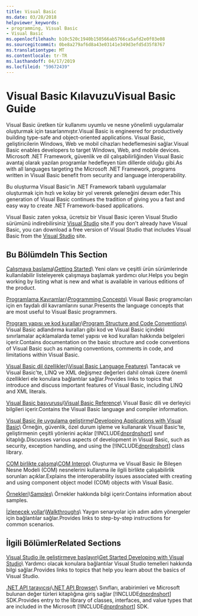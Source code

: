 ```yaml
---
title: Visual Basic
ms.date: 03/28/2018
helpviewer_keywords:
- programming, Visual Basic
- Visual Basic
ms.openlocfilehash: b10c520c1940b150566ab5766ca5afd2e0f03e08
ms.sourcegitcommit: 0be8a279af6d8a43e03141e349d3efd5d35f8767
ms.translationtype: MT
ms.contentlocale: tr-TR
ms.lasthandoff: 04/17/2019
ms.locfileid: "59672439"
---
```

# <a name="visual-basic-guide"></a><span data-ttu-id="55a70-102">Visual Basic Kılavuzu</span><span class="sxs-lookup"><span data-stu-id="55a70-102">Visual Basic Guide</span></span>

<span data-ttu-id="55a70-103">Visual Basic üretken tür kullanımı uyumlu ve nesne yönelimli uygulamalar oluşturmak için tasarlanmıştır.</span><span class="sxs-lookup"><span data-stu-id="55a70-103">Visual Basic is engineered for productively building type-safe and object-oriented applications.</span></span> <span data-ttu-id="55a70-104">Visual Basic, geliştiricilerin Windows, Web ve mobil cihazları hedeflemesini sağlar.</span><span class="sxs-lookup"><span data-stu-id="55a70-104">Visual Basic enables developers to target Windows, Web, and mobile devices.</span></span> <span data-ttu-id="55a70-105">Microsoft .NET Framework, güvenlik ve dil çalışabilirliğinden Visual Basic avantaj olarak yazılan programlar hedefleyen tüm dillerde olduğu gibi.</span><span class="sxs-lookup"><span data-stu-id="55a70-105">As with all languages targeting the Microsoft .NET Framework, programs written in Visual Basic benefit from security and language interoperability.</span></span>  
  
<span data-ttu-id="55a70-106">Bu oluşturma Visual Basic'in .NET Framework tabanlı uygulamalar oluşturmak için hızlı ve kolay bir yol vererek geleneğini devam eder.</span><span class="sxs-lookup"><span data-stu-id="55a70-106">This generation of Visual Basic continues the tradition of giving you a fast and easy way to create .NET Framework-based applications.</span></span>  

<span data-ttu-id="55a70-107">Visual Basic zaten yoksa, ücretsiz bir Visual Basic içeren Visual Studio sürümünü indirebilirsiniz [Visual Studio](https://aka.ms/vsdownload?utm_source=mscom&utm_campaign=msdocs) site.</span><span class="sxs-lookup"><span data-stu-id="55a70-107">If you don't already have Visual Basic, you can download a free version of Visual Studio that includes Visual Basic from the [Visual Studio](https://aka.ms/vsdownload?utm_source=mscom&utm_campaign=msdocs) site.</span></span>

## <a name="in-this-section"></a><span data-ttu-id="55a70-108">Bu Bölümde</span><span class="sxs-lookup"><span data-stu-id="55a70-108">In This Section</span></span>  

<span data-ttu-id="55a70-109">[Çalışmaya başlama](../visual-basic/getting-started/index.md)\\</span><span class="sxs-lookup"><span data-stu-id="55a70-109">[Getting Started](../visual-basic/getting-started/index.md)\\</span></span>
<span data-ttu-id="55a70-110">Yeni olanı ve çeşitli ürün sürümlerinde kullanılabilir listeleyerek çalışmaya başlamak yardımcı olur.</span><span class="sxs-lookup"><span data-stu-id="55a70-110">Helps you begin working by listing what is new and what is available in various editions of the product.</span></span>  
   
<span data-ttu-id="55a70-111">[Programlama Kavramları](../visual-basic/programming-guide/concepts/index.md)\\</span><span class="sxs-lookup"><span data-stu-id="55a70-111">[Programming Concepts](../visual-basic/programming-guide/concepts/index.md)\\</span></span>
<span data-ttu-id="55a70-112">Visual Basic programcıları için en faydalı dil kavramlarını sunar.</span><span class="sxs-lookup"><span data-stu-id="55a70-112">Presents the language concepts that are most useful to Visual Basic programmers.</span></span>

<span data-ttu-id="55a70-113">[Program yapısı ve kod kuralları](../visual-basic/programming-guide/program-structure/program-structure-and-code-conventions.md)\\</span><span class="sxs-lookup"><span data-stu-id="55a70-113">[Program Structure and Code Conventions](../visual-basic/programming-guide/program-structure/program-structure-and-code-conventions.md)\\</span></span>
<span data-ttu-id="55a70-114">Visual Basic adlandırma kuralları gibi kod ve Visual Basic içindeki sınırlamalar açıklamalarda temel yapısı ve kod kuralları hakkında belgeleri içerir.</span><span class="sxs-lookup"><span data-stu-id="55a70-114">Contains documentation on the basic structure and code conventions of Visual Basic such as naming conventions, comments in code, and limitations within Visual Basic.</span></span>  
  
<span data-ttu-id="55a70-115">[Visual Basic dil özellikleri](../visual-basic/programming-guide/language-features/index.md)\\</span><span class="sxs-lookup"><span data-stu-id="55a70-115">[Visual Basic Language Features](../visual-basic/programming-guide/language-features/index.md)\\</span></span>
<span data-ttu-id="55a70-116">Tanıtacak ve Visual Basic'te, LINQ ve XML değişmez değerleri dahil olmak üzere önemli özellikleri ele konulara bağlantılar sağlar.</span><span class="sxs-lookup"><span data-stu-id="55a70-116">Provides links to topics that introduce and discuss important features of Visual Basic, including LINQ and XML literals.</span></span>  
   
<span data-ttu-id="55a70-117">[Visual Basic başvurusu](../visual-basic/reference/index.md)\\</span><span class="sxs-lookup"><span data-stu-id="55a70-117">[Visual Basic Reference](../visual-basic/reference/index.md)\\</span></span>
<span data-ttu-id="55a70-118">Visual Basic dili ve derleyici bilgileri içerir.</span><span class="sxs-lookup"><span data-stu-id="55a70-118">Contains the Visual Basic language and compiler information.</span></span>  

<span data-ttu-id="55a70-119">[Visual Basic ile uygulama geliştirme](../visual-basic/developing-apps/index.md)\\</span><span class="sxs-lookup"><span data-stu-id="55a70-119">[Developing Applications with Visual Basic](../visual-basic/developing-apps/index.md)\\</span></span>
<span data-ttu-id="55a70-120">Örneğin, güvenlik, özel durum işleme ve kullanarak Visual Basic'te, geliştirmenin çeşitli yönlerini açıklar [!INCLUDE[dnprdnshort](~/includes/dnprdnshort-md.md)] sınıf kitaplığı.</span><span class="sxs-lookup"><span data-stu-id="55a70-120">Discusses various aspects of development in Visual Basic, such as security, exception handling, and using the [!INCLUDE[dnprdnshort](~/includes/dnprdnshort-md.md)] class library.</span></span>

<span data-ttu-id="55a70-121">[COM birlikte çalışma](../visual-basic/programming-guide/com-interop/index.md)\\</span><span class="sxs-lookup"><span data-stu-id="55a70-121">[COM Interop](../visual-basic/programming-guide/com-interop/index.md)\\</span></span>
<span data-ttu-id="55a70-122">Oluşturma ve Visual Basic ile Bileşen Nesne Modeli (COM) nesnelerini kullanma ile ilgili birlikte çalışabilirlik sorunları açıklar.</span><span class="sxs-lookup"><span data-stu-id="55a70-122">Explains the interoperability issues associated with creating and using component object model (COM) objects with Visual Basic.</span></span>  
  
<span data-ttu-id="55a70-123">[Örnekleri](../visual-basic/sample-applications.md)\\</span><span class="sxs-lookup"><span data-stu-id="55a70-123">[Samples](../visual-basic/sample-applications.md)\\</span></span>
<span data-ttu-id="55a70-124">Örnekler hakkında bilgi içerir.</span><span class="sxs-lookup"><span data-stu-id="55a70-124">Contains information about samples.</span></span>  
  
<span data-ttu-id="55a70-125">[İzlenecek yollar](../visual-basic/walkthroughs.md)\\</span><span class="sxs-lookup"><span data-stu-id="55a70-125">[Walkthroughs](../visual-basic/walkthroughs.md)\\</span></span>
<span data-ttu-id="55a70-126">Yaygın senaryolar için adım adım yönergeler için bağlantılar sağlar.</span><span class="sxs-lookup"><span data-stu-id="55a70-126">Provides links to step-by-step instructions for common scenarios.</span></span>  
  
## <a name="related-sections"></a><span data-ttu-id="55a70-127">İlgili Bölümler</span><span class="sxs-lookup"><span data-stu-id="55a70-127">Related Sections</span></span>  

<span data-ttu-id="55a70-128">[Visual Studio ile geliştirmeye başlayın](/visualstudio/ide/get-started-developing-with-visual-studio)\\</span><span class="sxs-lookup"><span data-stu-id="55a70-128">[Get Started Developing with Visual Studio](/visualstudio/ide/get-started-developing-with-visual-studio)\\</span></span>
<span data-ttu-id="55a70-129">Yardımcı olacak konulara bağlantılar Visual Studio temelleri hakkında bilgi sağlar.</span><span class="sxs-lookup"><span data-stu-id="55a70-129">Provides links to topics that help you learn about the basics of Visual Studio.</span></span>  
  
<span data-ttu-id="55a70-130">[.NET API tarayıcısı](../../api/index.md)\\</span><span class="sxs-lookup"><span data-stu-id="55a70-130">[.NET API Browser](../../api/index.md)\\</span></span>
<span data-ttu-id="55a70-131">Sınıfları, arabirimleri ve Microsoft bulunan değer türleri kitaplığına giriş sağlar [!INCLUDE[dnprdnshort](~/includes/dnprdnshort-md.md)] SDK.</span><span class="sxs-lookup"><span data-stu-id="55a70-131">Provides entry to the library of classes, interfaces, and value types that are included in the Microsoft [!INCLUDE[dnprdnshort](~/includes/dnprdnshort-md.md)] SDK.</span></span>
